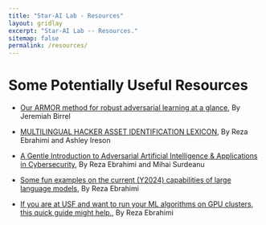 ```yaml
---
title: "Star-AI Lab - Resources"
layout: gridlay
excerpt: "Star-AI Lab -- Resources."
sitemap: false
permalink: /resources/
---
```



# Some Potentially Useful Resources

- [Our ARMOR method for robust adversarial learning at a glance](/files/Birrell_ICERM_2024_Poster-1.pdf), By Jeremiah Birrel


- [MULTILINGUAL HACKER ASSET IDENTIFICATION LEXICON](https://mohammadrezaebrahimi.github.io/project%20resources/), By Reza Ebrahimi and Ashley Ireson
- [A Gentle Introduction to Adversarial Artificial Intelligence & Applications in Cybersecurity](/files/AdversarialAI.pdf), By Reza Ebrahimi and Mihai Surdeanu


- [Some fun examples on the current (Y2024) capabilities of large language models](/files/CurrentLimitationsofCommercialLLMs.pdf), By Reza Ebrahimi
- [If you are at USF and want to run your ML algorithms on GPU clusters, this quick guide might help.](/files/hpc_slurm_helper.txt), By Reza Ebrahimi

